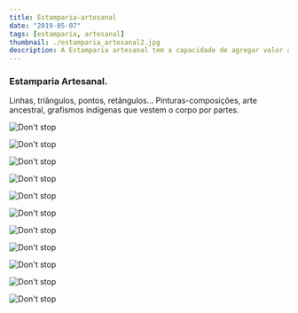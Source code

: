 ```yaml
---
title: Estamparia-artesanal
date: "2019-05-07"
tags: [estamparia, artesanal]
thumbnail: ./estamparia_artesanal2.jpg
description: A Estamparia artesanal tem a capacidade de agregar valor às peças e  dialoga diretamente com as mais variadas expressões culturais do país
---
```


### Estamparia Artesanal.

Linhas, triângulos, pontos, retângulos...
Pinturas-composições, arte ancestral, grafismos indígenas que vestem o corpo por partes.

![Don't stop](./estamparia_artesanal2.jpg)

![Don't stop](./estamparia_artesanal3.jpg)

![Don't stop](./estamparia_artesanal4.jpg)

![Don't stop](./estamparia_artesanal5.jpg)

![Don't stop](./estamparia_artesanal8.jpg)

![Don't stop](./estamparia_artesanal9.jpg)

![Don't stop](./estamparia_artesanal17.jpg)

![Don't stop](./estamparia_artesanal18.jpg)

![Don't stop](./estamparia_artesanal20.jpg)

![Don't stop](./estamparia_artesanal21.jpg)

![Don't stop](./estamparia_artesanal22.jpg)
